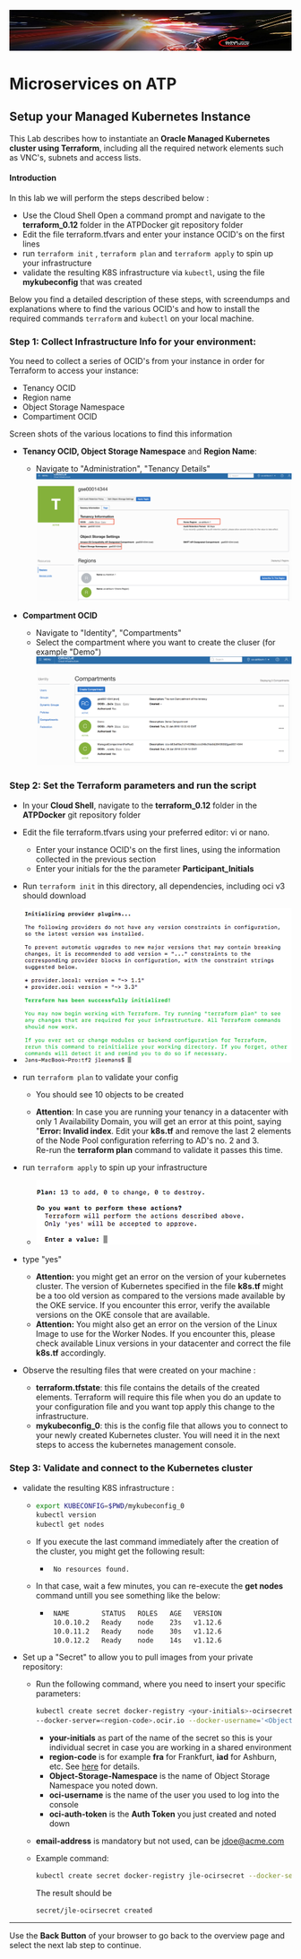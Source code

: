 ![](../../common/images/customer.logo2.png)

# Microservices on ATP

## Setup your Managed Kubernetes Instance

This Lab describes how to instantiate an **Oracle Managed Kubernetes cluster using Terraform**, including all the required network elements such as VNC's, subnets and access lists.

#### **Introduction**

In this lab we will perform the steps described below : 

- Use the Cloud Shell Open a command prompt and navigate to the **terraform_0.12** folder in the ATPDocker git repository folder
- Edit the file terraform.tfvars and enter your instance OCID's on the first lines
- run ```terraform init``` , `terraform plan` and `terraform apply` to spin up your infrastructure
- validate the resulting K8S infrastructure via `kubectl`, using the file **mykubeconfig** that was created 

Below you find a detailed description of these steps, with screendumps and explanations where to find the various OCID's and how to install the required commands `terraform` and `kubectl` on your local machine.



### Step 1: Collect Infrastructure Info for your environment: ###

You need to collect a series of OCID's from your instance in order for Terraform to access your instance:
- Tenancy OCID
- Region name
- Object Storage Namespace
- Compartiment OCID




Screen shots of the various locations to find this information

- **Tenancy OCID, Object Storage Namespace** and **Region Name**:
  - Navigate to "Administration", "Tenancy Details"
  ![](images/660/OkeTenancy.png)
  
- **Compartment OCID**
  - Navigate to "Identity", "Compartments"
  - Select the compartment where you want to create the cluser (for example "Demo")
  ![](images/660/OkeCompart.png)
  
  
  

### Step 2: Set the Terraform parameters and run the script ###

- In your **Cloud Shell**,  navigate to the **terraform_0.12** folder in the **ATPDocker** git repository folder

- Edit the file terraform.tfvars using your preferred editor: vi or nano.

   - Enter your instance OCID's on the first lines, using the information collected in the previous section
   - Enter your initials for the  the parameter **Participant_Initials**

   

- Run `terraform init` in this directory, all dependencies, including oci v3 should download
- ![](images/660/terra_init.png)
- run `terraform plan` to validate your config

   - You should see 10 objects to be created
   
   
   - **Attention**: In case you are running your tenancy in a datacenter with only 1 Availability Domain, you will get an error at this point, saying "**Error: Invalid index**.  Edit your **k8s.tf** and remove the last 2 elements of the Node Pool configuration referring to AD's no. 2 and 3.  
     Re-run the **terraform plan** command to validate it passes this time.
- run `terraform apply` to spin up your infrastructure

   - ![](images/660/terra_apply.png)
- type "yes"
   - **Attention:** you might get an error on the version of your kubernetes cluster.  The version of Kubernetes specified in the file **k8s.tf** might be a too old version as compared to the versions made available by the OKE service.  If you encounter this error, verify the available versions on the OKE console that are available.
   - **Attention:** You might also get an error on the version of the Linux Image to use for the Worker Nodes.  If you encounter this, please check available Linux versions in your datacenter and correct the file **k8s.tf** accordingly.
- Observe the resulting files that were created on your machine : 
   - **terraform.tfstate**: this file contains the details of the created elements.  Terraform will require this file when you do an update to your configuration file and you want top apply this change to the infrastructure.
   -  **mykubeconfig_0**: this is the config file that allows you to connect to your newly created Kubernetes cluster.  You will need it in the next steps to access the kubernetes management console.

### Step 3: Validate and connect to the Kubernetes cluster

- validate the resulting K8S infrastructure :

   - ```bash
     export KUBECONFIG=$PWD/mykubeconfig_0
     kubectl version
     kubectl get nodes
     ```

   - If you execute the last command immediately after the creation of the cluster, you might get the following result:

      - ```
         No resources found.
         ```

   - In that case, wait a few minutes, you can re-execute the **get nodes** command untill you see something like the below:

      - ```
         NAME        STATUS   ROLES   AGE   VERSION
         10.0.10.2   Ready    node    23s   v1.12.6
         10.0.11.2   Ready    node    30s   v1.12.6
         10.0.12.2   Ready    node    14s   v1.12.6
         ```




- Set up a "Secret" to allow you to pull images from your private repository:

  - Run the following command, where you need to insert your specific parameters:

    ```bash
    kubectl create secret docker-registry <your-initials>-ocirsecret
    --docker-server=<region-code>.ocir.io --docker-username='<Object-Storage-Namespace>/oracleidentitycloudservice/<oci-username>' --docker-password='<oci-auth-token>' --docker-email='<email-address>'
    ```

    - **your-initials** as part of the name of the secret so this is your individual secret in case you are working in a shared environment
    - **region-code** is for example **fra** for Frankfurt, **iad** for Ashburn, etc.  See [here](https://docs.cloud.oracle.com/iaas/Content/Registry/Concepts/registryprerequisites.htm#Availab) for details.
    - **Object-Storage-Namespace** is the name of Object Storage Namespace you noted down.
    - **oci-username** is the name of the user you used to log into the console
    - **oci-auth-token** is the **Auth Token** you just created and noted down
    
  - **email-address** is mandatory but not used, can be jdoe@acme.com
  
  - Example command:
  
    ```bash
    kubectl create secret docker-registry jle-ocirsecret --docker-server=fra.ocir.io --docker-username='epqldntjs/oracleidentitycloudservice/ppan@oracle.com' --docker-password='k]j64r{1sJSSF-;)K8' --docker-email='jdoe@acme.com'
    ```
  
    
  
    The result should be 
  
    ```
    secret/jle-ocirsecret created
    ```
  
  

---

Use the **Back Button** of your browser to go back to the overview page and select the next lab step to continue.
